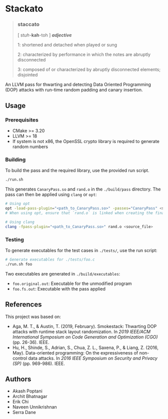 # Stackato

> ### staccato
> [ st*uh*-**kah**-toh ] ***adjective***
>
> 1: shortened and detached when played or sung
>
> 2: characterized by performance in which the notes are abruptly disconnected
> 
> 3: composed of or characterized by abruptly disconnected elements; disjointed

An LLVM pass for thwarting and detecting Data Oriented Programming (DOP) attacks with run-time random padding and canary insertion.

## Usage
### Prerequisites
- CMake >= 3.20
- LLVM >= 18
- If system is not x86, the OpenSSL crypto library is required to generate random numbers

### Building
To build the pass and the required library, use the provided run script.
```sh
./run.sh
```
This generates `CanaryPass.so` and `rand.o` in the `./build/pass` directory. The pass can then be applied using `clang` or `opt`:
```sh
# Using opt
opt -load-pass-plugin="<path_to_CanaryPass.so>" -passes="CanaryPass" <source_file>
# When using opt, ensure that `rand.o` is linked when creating the final binary.

# Using clang
clang -fpass-plugin="<path_to_CanaryPass.so>" rand.o <source_file>
```

### Testing
To generate executables for the test cases in `./tests/`, use the run script:
```sh
# Generate executables for ./tests/foo.c
./run.sh foo
```
Two executables are generated in `./build/executables`:
- `foo.original.out`: Executable for the unmodified program
- `foo.fs.out`: Executable with the pass applied

## References
This project was based on:
- Aga, M. T., & Austin, T. (2019, February). Smokestack: Thwarting DOP attacks with runtime stack layout randomization. In _2019 IEEE/ACM International Symposium on Code Generation and Optimization (CGO)_ (pp. 26-36). IEEE.
- Hu, H., Shinde, S., Adrian, S., Chua, Z. L., Saxena, P., & Liang, Z. (2016, May). Data-oriented programming: On the expressiveness of non-control data attacks. In _2016 IEEE Symposium on Security and Privacy (SP)_ (pp. 969-986). IEEE.

## Authors
- Akash Poptani
- Archit Bhatnagar
- Erik Chi
- Naveen Unnikrishnan
- Serra Dane
